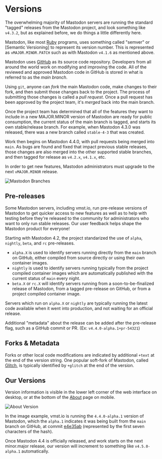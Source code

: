 # Versions

The overwhelming majority of Mastodon servers are running the standard "tagged" releases from the Mastodon project, and look something like `v4.3.2`, but as explained before, we do things a little differently here.

Mastodon, like most [Ruby](https://www.ruby-lang.org/en/) programs, uses something called "semver" or [Semantic Versioning] to represent its version number.
This is represented as `vMAJOR.MINOR.PATCH` such as with Mastodon `v4.1.6` as mentioned above.

Mastodon uses [GitHub](https://github.com/mastodon/mastodon) as its source code repository.
Developers from all around the world work on modifying and improving the code.
All of the reviewed and approved Mastodon code in GitHub is stored in what is referred to as the _main branch_.

Using `git`, anyone can _fork_ the main Mastodon code, make changes to their fork, and then submit those changes back to the project.
The process of submitting those changes is called a _pull request_.
Once a pull request has been approved by the project team, it's _merged_ back into the main branch.

Once the project team has determined that all of the features they want to include in a new MAJOR.MINOR version of Mastodon are ready for public consumption, the current status of the main branch is tagged, and starts its own stable/release branch.
For example, when Mastodon 4.3.0 was released, there was a new branch called `stable-4-3` that was created.

Work then begins on Mastodon 4.4.0, with pull requests being merged into `main`.
As bugs are found and fixed that impact previous stable releases, those changes are also merged into the other supported stable branches, and then tagged for release as `v4.2.x`, `v4.1.x`, etc.

In order to get new features, Mastodon administrators must upgrade to the next `vMAJOR.MINOR` release.

![Mastodon Branches](/mastodon-branches.png)

## Pre-releases

Some Mastodon servers, including vmst.io, run pre-release versions of Mastodon to get quicker access to new features as well as to help with testing before they're released to the community for administrators who want to only run stable releases.
Our user feedback helps shape the Mastodon product for everyone!

Starting with Mastodon 4.2, the project standarized the use of `alpha`, `nightly`, `beta`, and `rc` pre-releases.

- `alpha.X` is used to identify servers running directly from the `main` branch on GitHub, either compiled from source directly or using their own container images.
- `nightly` is used to identify servers running typically from the project compiled container images which are automatically published with the current status of `main` every night.
- `beta.X` or `rc.X` will identify servers running from a soon-to-be-finalized release of Mastodon, from a tagged pre-release on GitHub, or from a project compiled container image.

Servers which run on `alpha.X` or `nightly` are typically running the latest code available when it went into production, and not waiting for an official release.

Additional "metadata" about the release can be added after the pre-release flag, such as a GitHub commit or PR. (Ex: `v4.4.0-alpha.1+pr-54321`)

## Forks & Metadata

Forks or other local code modifications are indicated by additional `+text` at the end of the version string.
One popular soft-fork of Mastodon, called [Glitch](https://glitch-soc.github.io/docs/), is typically identified by `+glitch` at the end of the version.

## Our Versions

Version information is visible in the lower left corner of the web interface on desktop, or at the bottom of the [About](https://vmst.io/about) page on mobile.

![About Version](/about.png)

In the image example, vmst.io is running the `4.4.0-alpha.1` version of Mastodon, which the `alpha.1` indicates it was being built from the `main` branch on GitHub, at commit [e4e35ab](https://github.com/mastodon/mastodon/commit/c78dc23b497ae71e91c6362b91c57a4810715b72) (represented by the first seven characters of the hash).

Once Mastodon 4.4 is officially released, and work starts on the next minor.major release, our version will increment to something like `v4.5.0-alpha.1` automatically.

